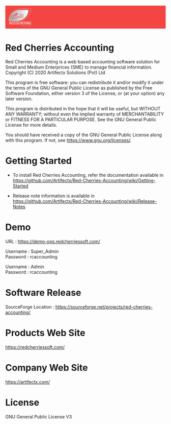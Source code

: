 
![Banner](https://github.com/gitsampath/rc_accounting.wiki.docs/blob/master/Banner.png)

# Red Cherries Accounting

Red Cherries Accounting is a web based accounting software solution 
for Small and Medium Enterprices (SME) to manage financial information. 
Copyright (C) 2020  Artifectx Solutions (Pvt) Ltd

This program is free software: you can redistribute it and/or modify
it under the terms of the GNU General Public License as published by
the Free Software Foundation, either version 3 of the License, or
(at your option) any later version.

This program is distributed in the hope that it will be useful,
but WITHOUT ANY WARRANTY; without even the implied warranty of
MERCHANTABILITY or FITNESS FOR A PARTICULAR PURPOSE.  See the
GNU General Public License for more details.

 You should have received a copy of the GNU General Public License
 along with this program.  If not, see <https://www.gnu.org/licenses/>.
 
# Getting Started
- To install Red Cherries Accounting, refer the documentation available in https://github.com/Artifectx/Red-Cherries-Accounting/wiki/Getting-Started

- Release note information is available in https://github.com/Artifectx/Red-Cherries-Accounting/wiki/Release-Notes

# Demo
URL : https://demo-ops.redcherriessoft.com/

Username : Super_Admin<br>
Password : rcaccounting

Username : Admin<br>
Password : rcaccounting

# Software Release
SourceForge Location : https://sourceforge.net/projects/red-cherries-accounting/

# Products Web Site
https://redcherriessoft.com/

# Company Web Site
https://artifectx.com/

# License 
GNU General Public License V3
